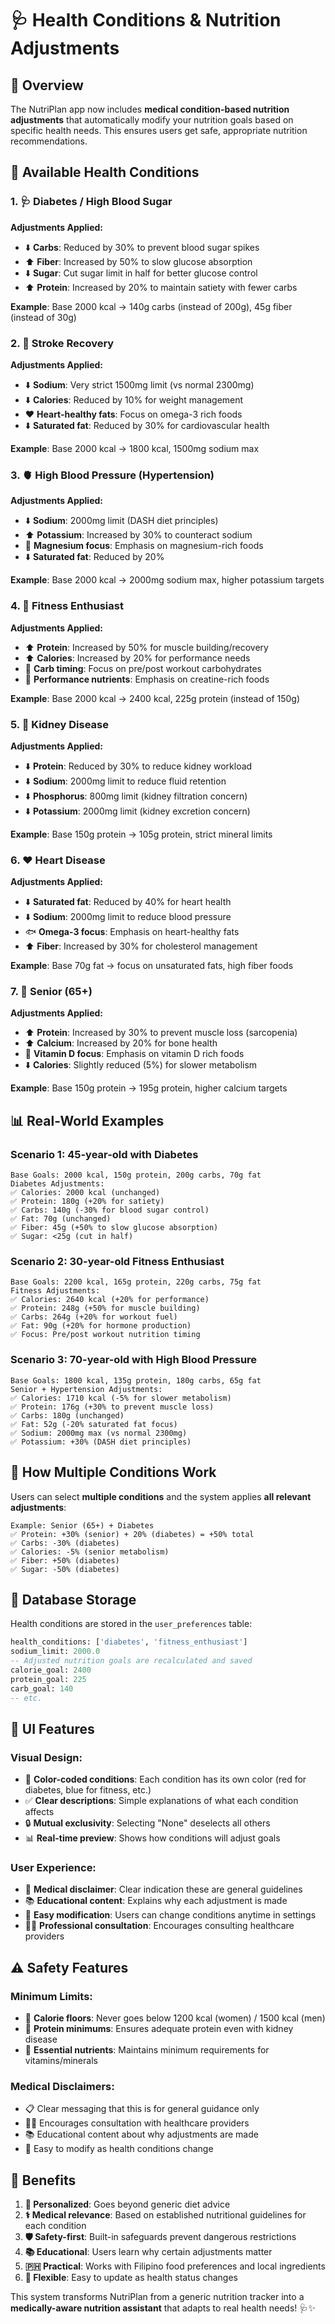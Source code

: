 # 🩺 Health Conditions & Nutrition Adjustments

## 🎯 Overview

The NutriPlan app now includes **medical condition-based nutrition adjustments** that automatically modify your nutrition goals based on specific health needs. This ensures users get safe, appropriate nutrition recommendations.

## 🏥 Available Health Conditions

### 1. **🩺 Diabetes / High Blood Sugar**
**Adjustments Applied:**
- ⬇️ **Carbs**: Reduced by 30% to prevent blood sugar spikes
- ⬆️ **Fiber**: Increased by 50% to slow glucose absorption  
- ⬇️ **Sugar**: Cut sugar limit in half for better glucose control
- ⬆️ **Protein**: Increased by 20% to maintain satiety with fewer carbs

**Example**: Base 2000 kcal → 140g carbs (instead of 200g), 45g fiber (instead of 30g)

### 2. **🧠 Stroke Recovery**
**Adjustments Applied:**
- ⬇️ **Sodium**: Very strict 1500mg limit (vs normal 2300mg)
- ⬇️ **Calories**: Reduced by 10% for weight management
- ❤️ **Heart-healthy fats**: Focus on omega-3 rich foods
- ⬇️ **Saturated fat**: Reduced by 30% for cardiovascular health

**Example**: Base 2000 kcal → 1800 kcal, 1500mg sodium max

### 3. **🫀 High Blood Pressure (Hypertension)**
**Adjustments Applied:**
- ⬇️ **Sodium**: 2000mg limit (DASH diet principles)
- ⬆️ **Potassium**: Increased by 30% to counteract sodium
- 🧂 **Magnesium focus**: Emphasis on magnesium-rich foods
- ⬇️ **Saturated fat**: Reduced by 20%

**Example**: Base 2000 kcal → 2000mg sodium max, higher potassium targets

### 4. **💪 Fitness Enthusiast**
**Adjustments Applied:**
- ⬆️ **Protein**: Increased by 50% for muscle building/recovery
- ⬆️ **Calories**: Increased by 20% for performance needs
- 🏃 **Carb timing**: Focus on pre/post workout carbohydrates
- 💊 **Performance nutrients**: Emphasis on creatine-rich foods

**Example**: Base 2000 kcal → 2400 kcal, 225g protein (instead of 150g)

### 5. **🫘 Kidney Disease**
**Adjustments Applied:**
- ⬇️ **Protein**: Reduced by 30% to reduce kidney workload
- ⬇️ **Sodium**: 2000mg limit to reduce fluid retention
- ⬇️ **Phosphorus**: 800mg limit (kidney filtration concern)
- ⬇️ **Potassium**: 2000mg limit (kidney excretion concern)

**Example**: Base 150g protein → 105g protein, strict mineral limits

### 6. **❤️ Heart Disease**
**Adjustments Applied:**
- ⬇️ **Saturated fat**: Reduced by 40% for heart health
- ⬇️ **Sodium**: 2000mg limit to reduce blood pressure
- 🐟 **Omega-3 focus**: Emphasis on heart-healthy fats
- ⬆️ **Fiber**: Increased by 30% for cholesterol management

**Example**: Base 70g fat → focus on unsaturated fats, high fiber foods

### 7. **👴 Senior (65+)**
**Adjustments Applied:**
- ⬆️ **Protein**: Increased by 30% to prevent muscle loss (sarcopenia)
- ⬆️ **Calcium**: Increased by 20% for bone health
- 🦴 **Vitamin D focus**: Emphasis on vitamin D rich foods
- ⬇️ **Calories**: Slightly reduced (5%) for slower metabolism

**Example**: Base 150g protein → 195g protein, higher calcium targets

## 📊 **Real-World Examples**

### **Scenario 1: 45-year-old with Diabetes**
```
Base Goals: 2000 kcal, 150g protein, 200g carbs, 70g fat
Diabetes Adjustments:
✅ Calories: 2000 kcal (unchanged)
✅ Protein: 180g (+20% for satiety)
✅ Carbs: 140g (-30% for blood sugar control)  
✅ Fat: 70g (unchanged)
✅ Fiber: 45g (+50% to slow glucose absorption)
✅ Sugar: <25g (cut in half)
```

### **Scenario 2: 30-year-old Fitness Enthusiast**
```
Base Goals: 2200 kcal, 165g protein, 220g carbs, 75g fat
Fitness Adjustments:
✅ Calories: 2640 kcal (+20% for performance)
✅ Protein: 248g (+50% for muscle building)
✅ Carbs: 264g (+20% for workout fuel)
✅ Fat: 90g (+20% for hormone production)
✅ Focus: Pre/post workout nutrition timing
```

### **Scenario 3: 70-year-old with High Blood Pressure**
```
Base Goals: 1800 kcal, 135g protein, 180g carbs, 65g fat
Senior + Hypertension Adjustments:
✅ Calories: 1710 kcal (-5% for slower metabolism)
✅ Protein: 176g (+30% to prevent muscle loss)
✅ Carbs: 180g (unchanged)
✅ Fat: 52g (-20% saturated fat focus)
✅ Sodium: 2000mg max (vs normal 2300mg)
✅ Potassium: +30% (DASH diet principles)
```

## 🔄 **How Multiple Conditions Work**

Users can select **multiple conditions** and the system applies **all relevant adjustments**:

```
Example: Senior (65+) + Diabetes
✅ Protein: +30% (senior) + 20% (diabetes) = +50% total
✅ Carbs: -30% (diabetes)
✅ Calories: -5% (senior metabolism)
✅ Fiber: +50% (diabetes)
✅ Sugar: -50% (diabetes)
```

## 💾 **Database Storage**

Health conditions are stored in the `user_preferences` table:

```sql
health_conditions: ['diabetes', 'fitness_enthusiast']
sodium_limit: 2000.0
-- Adjusted nutrition goals are recalculated and saved
calorie_goal: 2400
protein_goal: 225
carb_goal: 140
-- etc.
```

## 🎨 **UI Features**

### **Visual Design:**
- 🎨 **Color-coded conditions**: Each condition has its own color (red for diabetes, blue for fitness, etc.)
- ✅ **Clear descriptions**: Simple explanations of what each condition affects
- 🔒 **Mutual exclusivity**: Selecting "None" deselects all others
- 📊 **Real-time preview**: Shows how conditions will adjust goals

### **User Experience:**
- 🚨 **Medical disclaimer**: Clear indication these are general guidelines
- 📚 **Educational content**: Explains why each adjustment is made
- 🔄 **Easy modification**: Users can change conditions anytime in settings
- 👨‍⚕️ **Professional consultation**: Encourages consulting healthcare providers

## ⚠️ **Safety Features**

### **Minimum Limits:**
- 🚫 **Calorie floors**: Never goes below 1200 kcal (women) / 1500 kcal (men)
- 🚫 **Protein minimums**: Ensures adequate protein even with kidney disease
- 🚫 **Essential nutrients**: Maintains minimum requirements for vitamins/minerals

### **Medical Disclaimers:**
- 📋 Clear messaging that this is for general guidance only
- 👨‍⚕️ Encourages consultation with healthcare providers
- 📚 Educational content about why adjustments are made
- 🔄 Easy to modify as health conditions change

## 🎯 **Benefits**

1. **🎯 Personalized**: Goes beyond generic diet advice
2. **⚕️ Medical relevance**: Based on established nutritional guidelines for each condition
3. **🛡️ Safety-first**: Built-in safeguards prevent dangerous restrictions
4. **📚 Educational**: Users learn why certain adjustments matter
5. **🇵🇭 Practical**: Works with Filipino food preferences and local ingredients
6. **🔄 Flexible**: Easy to update as health status changes

This system transforms NutriPlan from a generic nutrition tracker into a **medically-aware nutrition assistant** that adapts to real health needs! 🩺✨
